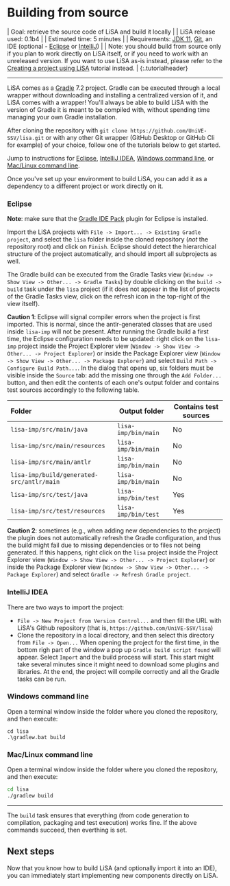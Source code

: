 # Building from source 

| <name>Goal:</name> retrieve the source code of LiSA and build it locally |
| <name>LiSA release used:</name> 0.1b4 |
| <name>Estimated time:</name> 5 minutes |
| <name>Requirements:</name> [JDK 11](https://www.oracle.com/it/java/technologies/javase/jdk11-archive-downloads.html), [Git](https://git-scm.com/downloads), an IDE (optional - [Eclipse](https://www.eclipse.org/downloads/) or [IntelliJ](https://www.jetbrains.com/idea/download/)) |
| <name>Note:</name> you should build from source only if you plan to work directly on LiSA itself, or if you need to work with an unreleased version. If you want to use LiSA as-is instead, please refer to the [Creating a project using LiSA](maven-dependency.md) tutorial instead. |
{:.tutorialheader}

----

LiSA comes as a [Gradle](https://gradle.org/) 7.2 project. Gradle can be executed through a local wrapper without downloading and installing a centralized version of it, and LiSA comes with a wrapper! You'll always be able to build LiSA with the version of Gradle it is meant to be compiled with, without spending time managing your own Gradle installation.

After cloning the repository with `git clone https://github.com/UniVE-SSV/lisa.git` or with any other Git wrapper (GitHub Desktop or GitHub Cli for example) of your choice, follow one of the tutorials below to get started. 

Jump to instructions for [Eclipse](#eclipse), [IntelliJ IDEA](#intellij-idea), [Windows command line](#windows-command-line), or [Mac/Linux command line](#maclinux-command-line).

Once you've set up your environment to build LiSA, you can add it as a dependency to a different project or work directly on it.

### Eclipse

**Note**: make sure that the [Gradle IDE Pack](https://marketplace.eclipse.org/content/gradle-ide-pack) plugin for Eclipse is installed.

Import the LiSA projects with `File -> Import... -> Existing Gradle project`, and select the `lisa` folder inside the cloned repository (*not* the repository root) and click on `Finish`. Eclipse should detect the hierarchical structure of the project automatically, and should import all subprojects as well.

The Gradle build can be executed from the Gradle Tasks view (`Window -> Show View -> Other... -> Gradle Tasks`) by double clicking on the `build -> build` task under the `lisa` project (if it does not appear in the list of projects of the Gradle Tasks view, click on the refresh icon in the top-right of the view itself).

**Caution 1**: Eclipse will signal compiler errors when the project is first imported. This is normal, since the antlr-generated classes that are used inside `lisa-imp` will not be present. After running the Gradle build a first time, the Eclipse configuration needs to be updated: right click on the `lisa-imp` project inside the Project Explorer view (`Window -> Show View -> Other... -> Project Explorer`) or inside the Package Explorer view (`Window -> Show View -> Other... -> Package Explorer`) and select `Build Path -> Configure Build Path...`. In the dialog that opens up, six folders must be visible inside the `Source` tab: add the missing one through the `Add Folder...` button, and then edit the contents of each one's output folder and contains test sources accordingly to the following table.

| Folder | Output folder | Contains test sources |
| :-- | - | - |
| `lisa-imp/src/main/java` | `lisa-imp/bin/main` | No |
| `lisa-imp/src/main/resources` | `lisa-imp/bin/main` | No |
| `lisa-imp/src/main/antlr` | `lisa-imp/bin/main` | No |
| `lisa-imp/build/generated-src/antlr/main` | `lisa-imp/bin/main` | No |
| `lisa-imp/src/test/java` | `lisa-imp/bin/test` | Yes |
| `lisa-imp/src/test/resources` | `lisa-imp/bin/test` | Yes |

**Caution 2**: sometimes (e.g., when adding new dependencies to the project) the plugin does not automatically refresh the Gradle configuration, and thus the build might fail due to missing dependencies or to files not being generated. If this happens, right click on the `lisa` project inside the Project Explorer view (`Window -> Show View -> Other... -> Project Explorer`) or inside the Package Explorer view (`Window -> Show View -> Other... -> Package Explorer`) and select `Gradle -> Refresh Gradle project`.

### IntelliJ IDEA

There are two ways to import the project:
* `File -> New Project from Version Control...` and then fill the URL with LiSA's Github repository (that is, `https://github.com/UniVE-SSV/lisa`)
* Clone the repository in a local directory, and then select this directory from `File -> Open...`
When opening the project for the first time, in the bottom righ part of the window a pop up `Gradle build script found` will appear. Select `Import` and the build process will start. This start might take several minutes since it might need to download some plugins and libraries. At the end, the project will compile correctly and all the Gradle tasks can be run.

### Windows command line

Open a terminal window inside the folder where you cloned the repository, and then execute:
```batch
cd lisa
.\gradlew.bat build
```

### Mac/Linux command line

Open a terminal window inside the folder where you cloned the repository, and then execute:
```bash
cd lisa
./gradlew build
```

----

The `build` task ensures that everything (from code generation to compilation, packaging and test execution) works fine. If the above commands succeed, then everthing is set.

## Next steps

Now that you know how to build LiSA (and optionally import it into an IDE), you can immediately start implementing new components directly on LiSA.


